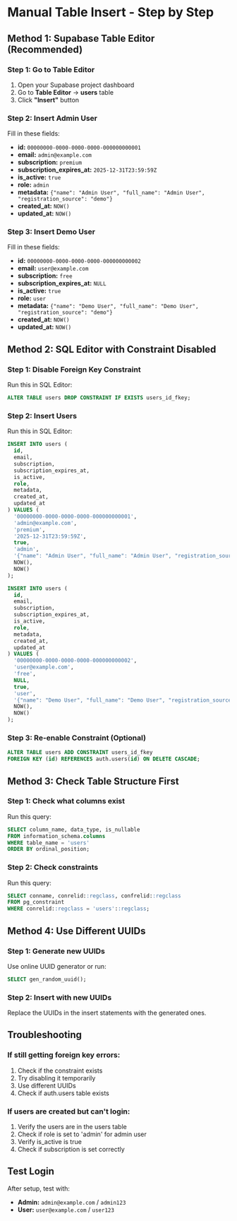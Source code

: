 # Manual Table Insert - Step by Step

## Method 1: Supabase Table Editor (Recommended)

### Step 1: Go to Table Editor
1. Open your Supabase project dashboard
2. Go to **Table Editor** → **users** table
3. Click **"Insert"** button

### Step 2: Insert Admin User
Fill in these fields:
- **id:** `00000000-0000-0000-0000-000000000001`
- **email:** `admin@example.com`
- **subscription:** `premium`
- **subscription_expires_at:** `2025-12-31T23:59:59Z`
- **is_active:** `true`
- **role:** `admin`
- **metadata:** `{"name": "Admin User", "full_name": "Admin User", "registration_source": "demo"}`
- **created_at:** `NOW()`
- **updated_at:** `NOW()`

### Step 3: Insert Demo User
Fill in these fields:
- **id:** `00000000-0000-0000-0000-000000000002`
- **email:** `user@example.com`
- **subscription:** `free`
- **subscription_expires_at:** `NULL`
- **is_active:** `true`
- **role:** `user`
- **metadata:** `{"name": "Demo User", "full_name": "Demo User", "registration_source": "demo"}`
- **created_at:** `NOW()`
- **updated_at:** `NOW()`

## Method 2: SQL Editor with Constraint Disabled

### Step 1: Disable Foreign Key Constraint
Run this in SQL Editor:
```sql
ALTER TABLE users DROP CONSTRAINT IF EXISTS users_id_fkey;
```

### Step 2: Insert Users
Run this in SQL Editor:
```sql
INSERT INTO users (
  id,
  email,
  subscription,
  subscription_expires_at,
  is_active,
  role,
  metadata,
  created_at,
  updated_at
) VALUES (
  '00000000-0000-0000-0000-000000000001',
  'admin@example.com',
  'premium',
  '2025-12-31T23:59:59Z',
  true,
  'admin',
  '{"name": "Admin User", "full_name": "Admin User", "registration_source": "demo"}',
  NOW(),
  NOW()
);

INSERT INTO users (
  id,
  email,
  subscription,
  subscription_expires_at,
  is_active,
  role,
  metadata,
  created_at,
  updated_at
) VALUES (
  '00000000-0000-0000-0000-000000000002',
  'user@example.com',
  'free',
  NULL,
  true,
  'user',
  '{"name": "Demo User", "full_name": "Demo User", "registration_source": "demo"}',
  NOW(),
  NOW()
);
```

### Step 3: Re-enable Constraint (Optional)
```sql
ALTER TABLE users ADD CONSTRAINT users_id_fkey 
FOREIGN KEY (id) REFERENCES auth.users(id) ON DELETE CASCADE;
```

## Method 3: Check Table Structure First

### Step 1: Check what columns exist
Run this query:
```sql
SELECT column_name, data_type, is_nullable
FROM information_schema.columns 
WHERE table_name = 'users' 
ORDER BY ordinal_position;
```

### Step 2: Check constraints
Run this query:
```sql
SELECT conname, conrelid::regclass, confrelid::regclass 
FROM pg_constraint 
WHERE conrelid::regclass = 'users'::regclass;
```

## Method 4: Use Different UUIDs

### Step 1: Generate new UUIDs
Use online UUID generator or run:
```sql
SELECT gen_random_uuid();
```

### Step 2: Insert with new UUIDs
Replace the UUIDs in the insert statements with the generated ones.

## Troubleshooting

### If still getting foreign key errors:
1. Check if the constraint exists
2. Try disabling it temporarily
3. Use different UUIDs
4. Check if auth.users table exists

### If users are created but can't login:
1. Verify the users are in the users table
2. Check if role is set to 'admin' for admin user
3. Verify is_active is true
4. Check if subscription is set correctly

## Test Login

After setup, test with:
- **Admin:** `admin@example.com` / `admin123`
- **User:** `user@example.com` / `user123`
